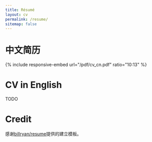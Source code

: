 ```yaml
---
title: Résumé
layout: cv
permalink: /resume/
sitemap: false
---
```


# 中文简历

{% include responsive-embed url="/pdf/cv_cn.pdf" ratio="10:13" %}

# CV in English
TODO

# Credit
感谢[billryan/resume](https://github.com/billryan/resume/)提供的建立模板。